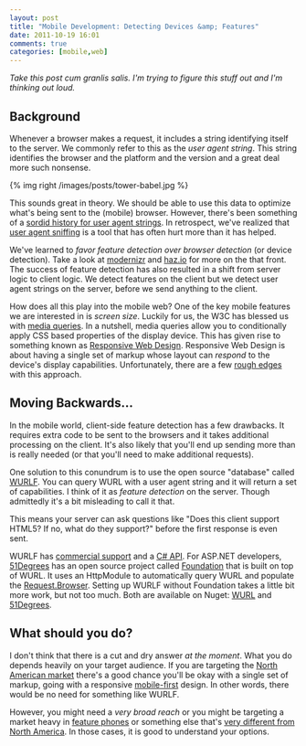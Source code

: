 ```yaml
---
layout: post
title: "Mobile Development: Detecting Devices &amp; Features"
date: 2011-10-19 16:01
comments: true
categories: [mobile,web]
---
```


_Take this post cum granlis salis. I'm trying to figure this stuff out and I'm thinking out loud._

## Background

Whenever a browser makes a request, it includes a string identifying itself to the server. We commonly refer to this as the *user agent string*. This string identifies the browser and the platform and the version and a great deal more such nonsense.

{% img right /images/posts/tower-babel.jpg %}

This sounds great in theory. We should be able to use this data to optimize what's being sent to the (mobile) browser. However, there's been something of a [sordid history for user agent strings](http://webaim.org/blog/user-agent-string-history/ "History of the browser user-agent string by Aaron Andersen"). In retrospect, we've realized that [user agent sniffing](http://en.wikipedia.org/wiki/User_agent#User_agent_sniffing) is a tool that has often hurt more than it has helped.

We've learned to _favor feature detection over browser detection_ (or device detection). Take a look at [modernizr](http://www.modernizr.com/) and [haz.io](http://haz.io/) for more on the that front.  The success of feature detection has also resulted in a shift from server logic to client logic. We detect features on the client but we detect user agent strings on the server, before we send anything to the client.

How does all this play into the mobile web? One of the key mobile features we are interested in is _screen size_. Luckily for us, the W3C has blessed us with [media queries](http://www.w3.org/TR/css3-mediaqueries/). In a nutshell, media queries allow you to conditionally apply CSS based properties of the display device. This has given rise to something known as [Responsive Web Design](http://www.alistapart.com/articles/responsive-web-design/). Responsive Web Design is about having a single set of markup whose layout can _respond_ to the device's display capabilities. Unfortunately, there are a few [rough edges](http://www.webdesignshock.com/responsive-design-problems/) with this approach.

## Moving Backwards…
In the mobile world, client-side feature detection has a few drawbacks. It requires extra code to be sent to the browsers and it takes additional processing on the client. It's also likely that you'll end up sending more than is really needed (or that you'll need to make additional requests).

One solution to this conundrum is to use the open source "database" called [WURLF](http://wurfl.sourceforge.net/). You can query WURL with a user agent string and it will return a set of capabilities. I think of it as _feature detection_ on the server. Though admittedly it's a bit misleading to call it that.

This means your server can ask questions like "Does this client support HTML5? If no, what do they support?" before the first response is even sent.

WURLF has [commercial support](http://scientiamobile.com/) and a [C# API](http://wurfl.sourceforge.net/dotNet/). For ASP.NET developers, [51Degrees](http://51degrees.mobi/) has an open source project called [Foundation](http://51degrees.codeplex.com/) that is built on top of WURL. It uses an HttpModule to automatically query WURL and populate the [Request.Browser](http://msdn.microsoft.com/en-us/library/system.web.httprequest). Setting up WURLF without Foundation takes a little bit more work, but not too much. Both are available on Nuget: [WURL](http://www.nuget.org/List/Packages/WURFL_Official_API) and [51Degrees](http://nuget.org/List/Packages/51Degrees.mobi).

## What should you do?

I don't think that there is a cut and dry answer _at the moment_. What you do depends heavily on your target audience. If you are targeting the [North American market](http://gs.statcounter.com/#mobile_browser-na-monthly-201009-201109) there's a good chance you'll be okay with a single set of markup, going with a responsive [mobile-first](http://www.lukew.com/ff/entry.asp?933) design. In other words, there would be no need for something like WURLF. 

However, you might need a _very broad reach_ or you might be targeting a market heavy in [feature phones](http://en.wikipedia.org/wiki/Feature_phone) or something else that's [very different from North America](http://gs.statcounter.com/#mobile_browser-sa-monthly-201009-201109). In those cases, it is good to understand your options. 